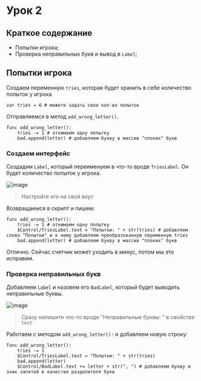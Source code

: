 # Урок 2

## Краткое содержание

- Попытки игрока;
- Проверка неправильных букв и вывод в `Label`;

## Попытки игрока

Создаем переменную `tries`, которая будет хранить в себе количество попыток у игрока

```gdscript
var tries = 6 # можете задать свое кол-во попыток
```
Отправляемся в метод `add_wrong_letter()`.
```gdscript
func add_wrong_letter():
	tries -= 1 # отнимаем одну попытку
  	bad.append(letter) # добавляем букву в массив "плохих" букв
```

### Создаем интерфейс

Создадим `Label`, который переименуем в что-то вроде `TriesLabel`. Он будет количество попыток у игрока.

![image](https://github.com/user-attachments/assets/17fed105-0e19-42cc-949a-340f74c3e9a8)

> Настройте его на свой вкус

Возвращаемся в скрипт и пишем:
```gdscript
func add_wrong_letter():
	tries -= 1 # отнимаем одну попытку
	$Control/TriesLabel.text = "Попытки: " + str(tries) # добавляем слово "Попытки" и к нему добавляем преобразованную переменную tries
  	bad.append(letter) # добавляем букву в массив "плохих" букв
```

Отлично. Сейчас счетчик может уходить в минус, потом мы это исправим.

### Проверка неправильных букв


Добавляем `Label` и назовем его `BadLabel`, который будет выводить неправильные буквы.

![image](https://github.com/user-attachments/assets/ea602b5a-1eec-4c2d-99ea-7f82bc491b85)
> Сразу напишите что-то вроде "Неправильные буквы: " в свойстве `text`


Работаем с методом `add_wrong_letter():` и добавляем новую строку:
```gdscript
func add_wrong_letter():
	tries -= 1
	$Control/TriesLabel.text = "Попытки: " + str(tries)
  	bad.append(letter) 
	$Control/BadLabel.text += letter + str(", ") # добавляем букву и знак запятой в качестве разделителя букв
```

